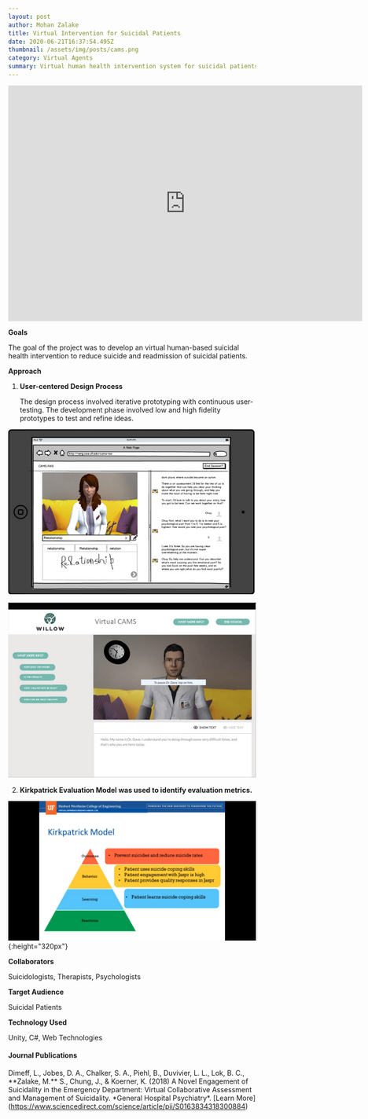 ```yaml
---
layout: post
author: Mohan Zalake
title: Virtual Intervention for Suicidal Patients
date: 2020-06-21T16:37:54.495Z
thumbnail: /assets/img/posts/cams.png
category: Virtual Agents
summary: Virtual human health intervention system for suicidal patients
---
```

<iframe style="display: block;margin-left:auto;margin-right:auto;" width="720" height="480" src="https://www.youtube.com/embed/ILgiat55bcI" frameborder="0" allow="accelerometer; autoplay; encrypted-media; gyroscope; picture-in-picture" allowfullscreen></iframe>

**Goals**

The goal of the project was to develop an virtual human-based suicidal health intervention to reduce suicide and readmission of suicidal patients.  

**Approach**

1. **User-centered Design Process**

   The design process involved iterative prototyping with continuous user-testing. The development phase involved low and high fidelity prototypes to test and refine ideas.

![Low-Fidelity Prototype image size](/assets/img/posts/cams-lowfi.png "Low-Fidelity Prototype")

![High-Fidelity Prototype](/assets/img/posts/cams-highfi.png "High Fidelity Prototype")


2. **Kirkpatrick Evaluation Model was used to identify evaluation metrics.**

![Kirkpatrick evaluation model for CAMS image size](/assets/img/posts/cams-kirk.png "Kirkpatrick evaluation model for CAMS"){:height="320px"}

**Collaborators**

Suicidologists, Therapists, Psychologists

**Target Audience**

Suicidal Patients

**Technology Used**

Unity, C#, Web Technologies

#### Journal Publications

Dimeff, L., Jobes, D. A., Chalker, S. A., Piehl, B., Duvivier, L. L., Lok, B. C., \*\*Zalake, M.\*\* S., Chung, J., & Koerner, K. (2018) A Novel Engagement of Suicidality in the Emergency Department: Virtual Collaborative Assessment and Management of Suicidality. \*General Hospital Psychiatry\*. \[Learn More](https://www.sciencedirect.com/science/article/pii/S0163834318300884)